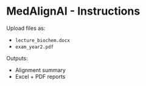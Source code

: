 # MedAlignAI - Instructions

Upload files as:
- `lecture_biochem.docx`
- `exam_year2.pdf`

Outputs:
- Alignment summary
- Excel + PDF reports
